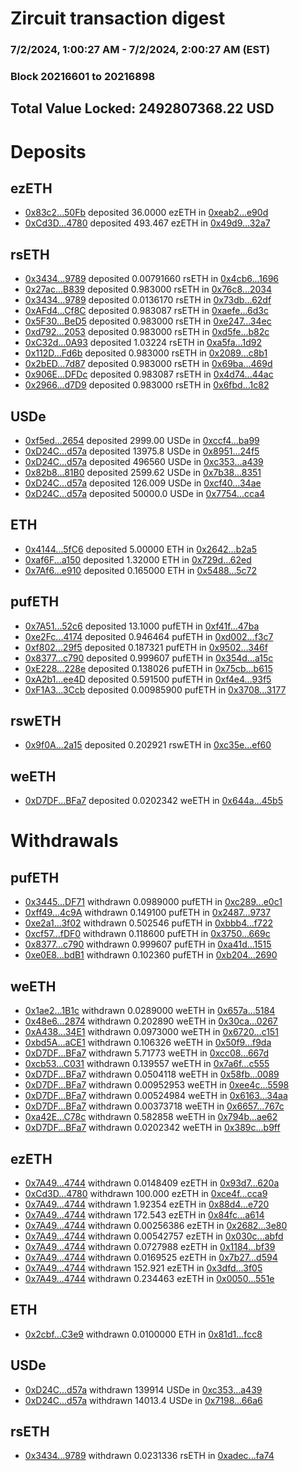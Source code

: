 # Zircuit transaction digest
### 7/2/2024, 1:00:27 AM - 7/2/2024, 2:00:27 AM (EST)
### Block 20216601 to 20216898

## Total Value Locked: 2492807368.22 USD

# Deposits
## ezETH
- [0x83c2...50Fb](https://etherscan.io/address/0x83c2F22173D88eec48aC457b646b11F0b8B350Fb) deposited 36.0000 ezETH in [0xeab2...e90d](https://etherscan.io/tx/0x83c2F22173D88eec48aC457b646b11F0b8B350Fb)
- [0xCd3D...4780](https://etherscan.io/address/0xCd3D3c55DF7ec8AF6D92e7D26ad94F3396de4780) deposited 493.467 ezETH in [0x49d9...32a7](https://etherscan.io/tx/0xCd3D3c55DF7ec8AF6D92e7D26ad94F3396de4780)
## rsETH
- [0x3434...9789](https://etherscan.io/address/0x34349c5569e7B846c3558961552D2202760A9789) deposited 0.00791660 rsETH in [0x4cb6...1696](https://etherscan.io/tx/0x34349c5569e7B846c3558961552D2202760A9789)
- [0x27ac...B839](https://etherscan.io/address/0x27ac6D54Aecd73687BE3FeA24b3CCe5bF0c7B839) deposited 0.983000 rsETH in [0x76c8...2034](https://etherscan.io/tx/0x27ac6D54Aecd73687BE3FeA24b3CCe5bF0c7B839)
- [0x3434...9789](https://etherscan.io/address/0x34349c5569e7B846c3558961552D2202760A9789) deposited 0.0136170 rsETH in [0x73db...62df](https://etherscan.io/tx/0x34349c5569e7B846c3558961552D2202760A9789)
- [0xAFd4...Cf8C](https://etherscan.io/address/0xAFd49091774b3A3194611d666881B095A741Cf8C) deposited 0.983087 rsETH in [0xaefe...6d3c](https://etherscan.io/tx/0xAFd49091774b3A3194611d666881B095A741Cf8C)
- [0x5F30...BeD5](https://etherscan.io/address/0x5F308E467ea757933Fea006c1525238b7314BeD5) deposited 0.983000 rsETH in [0xe247...34ec](https://etherscan.io/tx/0x5F308E467ea757933Fea006c1525238b7314BeD5)
- [0xd792...2053](https://etherscan.io/address/0xd792D49425678B2442681d27e526DF52BeA92053) deposited 0.983000 rsETH in [0xd5fe...b82c](https://etherscan.io/tx/0xd792D49425678B2442681d27e526DF52BeA92053)
- [0xC32d...0A93](https://etherscan.io/address/0xC32df3Bd10c2c6e2567B6D7B137d62e78A970A93) deposited 1.03224 rsETH in [0xa5fa...1d92](https://etherscan.io/tx/0xC32df3Bd10c2c6e2567B6D7B137d62e78A970A93)
- [0x112D...Fd6b](https://etherscan.io/address/0x112Ddb4c51c1A99C98045D9C57640224B55EFd6b) deposited 0.983000 rsETH in [0x2089...c8b1](https://etherscan.io/tx/0x112Ddb4c51c1A99C98045D9C57640224B55EFd6b)
- [0x2bED...7d87](https://etherscan.io/address/0x2bEDAbA286619a52D1412fC4499C5BB4C1D17d87) deposited 0.983000 rsETH in [0x69ba...469d](https://etherscan.io/tx/0x2bEDAbA286619a52D1412fC4499C5BB4C1D17d87)
- [0x906E...DFDc](https://etherscan.io/address/0x906EEac33b5350E3862dc61d3fef0A0B205aDFDc) deposited 0.983087 rsETH in [0x4d74...44ac](https://etherscan.io/tx/0x906EEac33b5350E3862dc61d3fef0A0B205aDFDc)
- [0x2966...d7D9](https://etherscan.io/address/0x29665274f33Ce81F87e2469ab49f05eed80bd7D9) deposited 0.983000 rsETH in [0x6fbd...1c82](https://etherscan.io/tx/0x29665274f33Ce81F87e2469ab49f05eed80bd7D9)
## USDe
- [0xf5ed...2654](https://etherscan.io/address/0xf5ed7c2a462bebAE098117Fd72655EA73fc02654) deposited 2999.00 USDe in [0xccf4...ba99](https://etherscan.io/tx/0xf5ed7c2a462bebAE098117Fd72655EA73fc02654)
- [0xD24C...d57a](https://etherscan.io/address/0xD24Cfe2d0fa81369ca6291c28ac5426e16B6d57a) deposited 13975.8 USDe in [0x8951...24f5](https://etherscan.io/tx/0xD24Cfe2d0fa81369ca6291c28ac5426e16B6d57a)
- [0xD24C...d57a](https://etherscan.io/address/0xD24Cfe2d0fa81369ca6291c28ac5426e16B6d57a) deposited 496560 USDe in [0xc353...a439](https://etherscan.io/tx/0xD24Cfe2d0fa81369ca6291c28ac5426e16B6d57a)
- [0x82b8...81B0](https://etherscan.io/address/0x82b8bf8Ebdce6f5F8fc7657FD1B79CF1811B81B0) deposited 2599.62 USDe in [0x7b38...8351](https://etherscan.io/tx/0x82b8bf8Ebdce6f5F8fc7657FD1B79CF1811B81B0)
- [0xD24C...d57a](https://etherscan.io/address/0xD24Cfe2d0fa81369ca6291c28ac5426e16B6d57a) deposited 126.009 USDe in [0xcf40...34ae](https://etherscan.io/tx/0xD24Cfe2d0fa81369ca6291c28ac5426e16B6d57a)
- [0xD24C...d57a](https://etherscan.io/address/0xD24Cfe2d0fa81369ca6291c28ac5426e16B6d57a) deposited 50000.0 USDe in [0x7754...cca4](https://etherscan.io/tx/0xD24Cfe2d0fa81369ca6291c28ac5426e16B6d57a)
## ETH
- [0x4144...5fC6](https://etherscan.io/address/0x41443f0F6CB365fAfFf4D10F17d45dB34F9F5fC6) deposited 5.00000 ETH in [0x2642...b2a5](https://etherscan.io/tx/0x41443f0F6CB365fAfFf4D10F17d45dB34F9F5fC6)
- [0xaf6F...a150](https://etherscan.io/address/0xaf6F2E871Cdb99d9dF965E89AcE56c05D972a150) deposited 1.32000 ETH in [0x729d...62ed](https://etherscan.io/tx/0xaf6F2E871Cdb99d9dF965E89AcE56c05D972a150)
- [0x7Af6...e910](https://etherscan.io/address/0x7Af636cd4563005c224e482f605F3eF195Dee910) deposited 0.165000 ETH in [0x5488...5c72](https://etherscan.io/tx/0x7Af636cd4563005c224e482f605F3eF195Dee910)
## pufETH
- [0x7A51...52c6](https://etherscan.io/address/0x7A51126Ae816A708c348De32b46431883a5952c6) deposited 13.1000 pufETH in [0xf41f...47ba](https://etherscan.io/tx/0x7A51126Ae816A708c348De32b46431883a5952c6)
- [0xe2Fc...4174](https://etherscan.io/address/0xe2Fcaa4d5a8A02e8e4C0ae44Be75F9De4E3C4174) deposited 0.946464 pufETH in [0xd002...f3c7](https://etherscan.io/tx/0xe2Fcaa4d5a8A02e8e4C0ae44Be75F9De4E3C4174)
- [0xf802...29f5](https://etherscan.io/address/0xf8022E43Dc8Db40Dc306622621f9C4E5e1b829f5) deposited 0.187321 pufETH in [0x9502...346f](https://etherscan.io/tx/0xf8022E43Dc8Db40Dc306622621f9C4E5e1b829f5)
- [0x8377...c790](https://etherscan.io/address/0x8377beB86a6e77Cc2e28D3DbD004331116C3c790) deposited 0.999607 pufETH in [0x354d...a15c](https://etherscan.io/tx/0x8377beB86a6e77Cc2e28D3DbD004331116C3c790)
- [0xE228...228e](https://etherscan.io/address/0xE228d70893B038FBD16277b5f8673e44Fd4d228e) deposited 0.138026 pufETH in [0x75cb...b615](https://etherscan.io/tx/0xE228d70893B038FBD16277b5f8673e44Fd4d228e)
- [0xA2b1...ee4D](https://etherscan.io/address/0xA2b16c27c0766A1Df18892F7b0413b4f5806ee4D) deposited 0.591500 pufETH in [0xf4e4...93f5](https://etherscan.io/tx/0xA2b16c27c0766A1Df18892F7b0413b4f5806ee4D)
- [0xF1A3...3Ccb](https://etherscan.io/address/0xF1A34Ba7F4d1738722Be6eCF2764B93AC1973Ccb) deposited 0.00985900 pufETH in [0x3708...3177](https://etherscan.io/tx/0xF1A34Ba7F4d1738722Be6eCF2764B93AC1973Ccb)
## rswETH
- [0x9f0A...2a15](https://etherscan.io/address/0x9f0AD6bD3CB0d3D85f0D62A98BAE76F687E32a15) deposited 0.202921 rswETH in [0xc35e...ef60](https://etherscan.io/tx/0x9f0AD6bD3CB0d3D85f0D62A98BAE76F687E32a15)
## weETH
- [0xD7DF...BFa7](https://etherscan.io/address/0xD7DF7E085214743530afF339aFC420c7c720BFa7) deposited 0.0202342 weETH in [0x644a...45b5](https://etherscan.io/tx/0xD7DF7E085214743530afF339aFC420c7c720BFa7)
# Withdrawals
## pufETH
- [0x3445...DF71](https://etherscan.io/address/0x3445a4f377Ff5Be3D22F990490236BA20fbFDF71) withdrawn 0.0989000 pufETH in [0xc289...e0c1](https://etherscan.io/tx/0x3445a4f377Ff5Be3D22F990490236BA20fbFDF71)
- [0xff49...4c9A](https://etherscan.io/address/0xff4972d2272f7Bc349Ded91d02b2f2aD71254c9A) withdrawn 0.149100 pufETH in [0x2487...9737](https://etherscan.io/tx/0xff4972d2272f7Bc349Ded91d02b2f2aD71254c9A)
- [0xe2a1...3f02](https://etherscan.io/address/0xe2a1f28Eb8FA6cb2B61a252EC5bef3CeFd933f02) withdrawn 0.502546 pufETH in [0xbbb4...f722](https://etherscan.io/tx/0xe2a1f28Eb8FA6cb2B61a252EC5bef3CeFd933f02)
- [0xcf57...fDF0](https://etherscan.io/address/0xcf57FFA58a0212A691755F7f35D91CE2914FfDF0) withdrawn 0.118600 pufETH in [0x3750...669c](https://etherscan.io/tx/0xcf57FFA58a0212A691755F7f35D91CE2914FfDF0)
- [0x8377...c790](https://etherscan.io/address/0x8377beB86a6e77Cc2e28D3DbD004331116C3c790) withdrawn 0.999607 pufETH in [0xa41d...1515](https://etherscan.io/tx/0x8377beB86a6e77Cc2e28D3DbD004331116C3c790)
- [0xe0E8...bdB1](https://etherscan.io/address/0xe0E872E3b1A763AeBEB94d3969B879D6b47DbdB1) withdrawn 0.102360 pufETH in [0xb204...2690](https://etherscan.io/tx/0xe0E872E3b1A763AeBEB94d3969B879D6b47DbdB1)
## weETH
- [0x1ae2...1B1c](https://etherscan.io/address/0x1ae243da0439E54A530034511ADD92EEaF371B1c) withdrawn 0.0289000 weETH in [0x657a...5184](https://etherscan.io/tx/0x1ae243da0439E54A530034511ADD92EEaF371B1c)
- [0x48e6...2874](https://etherscan.io/address/0x48e606a5D0B74c6C6eb4B4F4bb8F480742662874) withdrawn 0.202890 weETH in [0x30ca...0267](https://etherscan.io/tx/0x48e606a5D0B74c6C6eb4B4F4bb8F480742662874)
- [0xA438...34E1](https://etherscan.io/address/0xA438fCc6A3ABF02614f2c680D79cA730ED2f34E1) withdrawn 0.0973000 weETH in [0x6720...c151](https://etherscan.io/tx/0xA438fCc6A3ABF02614f2c680D79cA730ED2f34E1)
- [0xbd5A...aCE1](https://etherscan.io/address/0xbd5A0FCa2e1b598f4Fc994709BE6E9b7840FaCE1) withdrawn 0.106326 weETH in [0x50f9...f9da](https://etherscan.io/tx/0xbd5A0FCa2e1b598f4Fc994709BE6E9b7840FaCE1)
- [0xD7DF...BFa7](https://etherscan.io/address/0xD7DF7E085214743530afF339aFC420c7c720BFa7) withdrawn 5.71773 weETH in [0xcc08...667d](https://etherscan.io/tx/0xD7DF7E085214743530afF339aFC420c7c720BFa7)
- [0xcb53...C031](https://etherscan.io/address/0xcb535c9c6b585c307a32d40A3233912cDb20C031) withdrawn 0.139557 weETH in [0x7a6f...c555](https://etherscan.io/tx/0xcb535c9c6b585c307a32d40A3233912cDb20C031)
- [0xD7DF...BFa7](https://etherscan.io/address/0xD7DF7E085214743530afF339aFC420c7c720BFa7) withdrawn 0.0504118 weETH in [0x58fb...0089](https://etherscan.io/tx/0xD7DF7E085214743530afF339aFC420c7c720BFa7)
- [0xD7DF...BFa7](https://etherscan.io/address/0xD7DF7E085214743530afF339aFC420c7c720BFa7) withdrawn 0.00952953 weETH in [0xee4c...5598](https://etherscan.io/tx/0xD7DF7E085214743530afF339aFC420c7c720BFa7)
- [0xD7DF...BFa7](https://etherscan.io/address/0xD7DF7E085214743530afF339aFC420c7c720BFa7) withdrawn 0.00524984 weETH in [0x6163...34aa](https://etherscan.io/tx/0xD7DF7E085214743530afF339aFC420c7c720BFa7)
- [0xD7DF...BFa7](https://etherscan.io/address/0xD7DF7E085214743530afF339aFC420c7c720BFa7) withdrawn 0.00373718 weETH in [0x6657...767c](https://etherscan.io/tx/0xD7DF7E085214743530afF339aFC420c7c720BFa7)
- [0xa42E...C78c](https://etherscan.io/address/0xa42EE7e85eB7357002FbCeEf41486D281236C78c) withdrawn 0.582858 weETH in [0x794b...ae62](https://etherscan.io/tx/0xa42EE7e85eB7357002FbCeEf41486D281236C78c)
- [0xD7DF...BFa7](https://etherscan.io/address/0xD7DF7E085214743530afF339aFC420c7c720BFa7) withdrawn 0.0202342 weETH in [0x389c...b9ff](https://etherscan.io/tx/0xD7DF7E085214743530afF339aFC420c7c720BFa7)
## ezETH
- [0x7A49...4744](https://etherscan.io/address/0x7A493Be5c2ce014cD049Bf178a1ac0Db1B434744) withdrawn 0.0148409 ezETH in [0x93d7...620a](https://etherscan.io/tx/0x7A493Be5c2ce014cD049Bf178a1ac0Db1B434744)
- [0xCd3D...4780](https://etherscan.io/address/0xCd3D3c55DF7ec8AF6D92e7D26ad94F3396de4780) withdrawn 100.000 ezETH in [0xce4f...cca9](https://etherscan.io/tx/0xCd3D3c55DF7ec8AF6D92e7D26ad94F3396de4780)
- [0x7A49...4744](https://etherscan.io/address/0x7A493Be5c2ce014cD049Bf178a1ac0Db1B434744) withdrawn 1.92354 ezETH in [0x88d4...e720](https://etherscan.io/tx/0x7A493Be5c2ce014cD049Bf178a1ac0Db1B434744)
- [0x7A49...4744](https://etherscan.io/address/0x7A493Be5c2ce014cD049Bf178a1ac0Db1B434744) withdrawn 172.543 ezETH in [0x84fc...a614](https://etherscan.io/tx/0x7A493Be5c2ce014cD049Bf178a1ac0Db1B434744)
- [0x7A49...4744](https://etherscan.io/address/0x7A493Be5c2ce014cD049Bf178a1ac0Db1B434744) withdrawn 0.00256386 ezETH in [0x2682...3e80](https://etherscan.io/tx/0x7A493Be5c2ce014cD049Bf178a1ac0Db1B434744)
- [0x7A49...4744](https://etherscan.io/address/0x7A493Be5c2ce014cD049Bf178a1ac0Db1B434744) withdrawn 0.00542757 ezETH in [0x030c...abfd](https://etherscan.io/tx/0x7A493Be5c2ce014cD049Bf178a1ac0Db1B434744)
- [0x7A49...4744](https://etherscan.io/address/0x7A493Be5c2ce014cD049Bf178a1ac0Db1B434744) withdrawn 0.0727988 ezETH in [0x1184...bf39](https://etherscan.io/tx/0x7A493Be5c2ce014cD049Bf178a1ac0Db1B434744)
- [0x7A49...4744](https://etherscan.io/address/0x7A493Be5c2ce014cD049Bf178a1ac0Db1B434744) withdrawn 0.0169525 ezETH in [0x7b27...d594](https://etherscan.io/tx/0x7A493Be5c2ce014cD049Bf178a1ac0Db1B434744)
- [0x7A49...4744](https://etherscan.io/address/0x7A493Be5c2ce014cD049Bf178a1ac0Db1B434744) withdrawn 152.921 ezETH in [0x3dfd...3f05](https://etherscan.io/tx/0x7A493Be5c2ce014cD049Bf178a1ac0Db1B434744)
- [0x7A49...4744](https://etherscan.io/address/0x7A493Be5c2ce014cD049Bf178a1ac0Db1B434744) withdrawn 0.234463 ezETH in [0x0050...551e](https://etherscan.io/tx/0x7A493Be5c2ce014cD049Bf178a1ac0Db1B434744)
## ETH
- [0x2cbf...C3e9](https://etherscan.io/address/0x2cbfF3f8bf8dDD17eaf16854812A0D3dE9a3C3e9) withdrawn 0.0100000 ETH in [0x81d1...fcc8](https://etherscan.io/tx/0x2cbfF3f8bf8dDD17eaf16854812A0D3dE9a3C3e9)
## USDe
- [0xD24C...d57a](https://etherscan.io/address/0xD24Cfe2d0fa81369ca6291c28ac5426e16B6d57a) withdrawn 139914 USDe in [0xc353...a439](https://etherscan.io/tx/0xD24Cfe2d0fa81369ca6291c28ac5426e16B6d57a)
- [0xD24C...d57a](https://etherscan.io/address/0xD24Cfe2d0fa81369ca6291c28ac5426e16B6d57a) withdrawn 14013.4 USDe in [0x7198...66a6](https://etherscan.io/tx/0xD24Cfe2d0fa81369ca6291c28ac5426e16B6d57a)
## rsETH
- [0x3434...9789](https://etherscan.io/address/0x34349c5569e7B846c3558961552D2202760A9789) withdrawn 0.0231336 rsETH in [0xadec...fa74](https://etherscan.io/tx/0x34349c5569e7B846c3558961552D2202760A9789)
